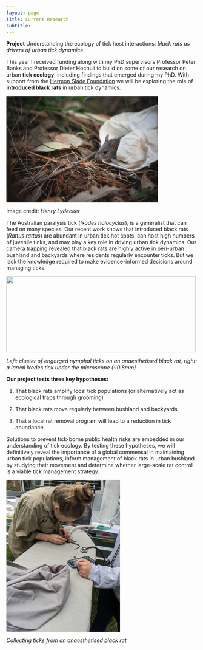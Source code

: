 ```yaml
---
layout: page
title: Current Research
subtitle: 
---
```


**Project** Understanding the ecology of tick host interactions: _black rats as drivers of urban tick dynamics_

This year I received funding along with my PhD supervisors Professor Peter Banks and Professor Dieter Hochuli to build on some of our research on urban **tick ecology**, including findings that emerged during my PhD. With support from the [Hermon Slade Foundation](http://www.hermonslade.org.au/) we will be exploring the role of **introduced black rats** in urban tick dynamics.

<img src="/images/Black _rat_henry_credit.JPG" width="400" height="280" align="center"> 

Image credit: _Henry Lydecker_

The Australian paralysis tick (_Ixodes holocyclus_), is a generalist that can feed on many species. Our recent work shows that introduced black rats (_Rattus rattus_) are abundant in urban tick hot spots, can host high numbers of juvenile ticks, and may play a key role in driving urban tick dynamics. Our camera trapping revealed that black rats are highly active in peri-urban bushland and backyards where residents regularly encounter ticks. But we lack the knowledge required to make evidence-informed decisions around managing ticks.

<img src="/images/BR_ticks.png" width="500" height="200" align="center"> 

_Left: cluster of engorged nymphal ticks on an anaesthetised black rat, right: a larval Ixodes tick under the microscope (~0.8mm)_

**Our project tests three key hypotheses:**

1) That black rats amplify local tick populations (or alternatively act as ecological traps through grooming) 

2) That black rats move regularly between bushland and backyards
 
3) That a local rat removal program will lead to a reduction in tick abundance

Solutions to prevent tick-borne public health risks are embedded in our understanding of tick ecology. By testing these hypotheses, we will definitively reveal the importance of a global commensal in maintaining urban tick populations, inform management of black rats in urban bushland by studying their movement and determine whether large-scale rat control is a viable tick management strategy. 


<img src="/images/Collecting_ticks_black rat.JPG" width="300" height="400" align="center"> 

_Collecting ticks from an anaesthetised black rat_
